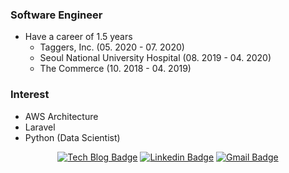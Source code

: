 ### Software Engineer

- Have a career of 1.5 years
  - Taggers, Inc. (05. 2020 - 07. 2020)
  - Seoul National University Hospital (08. 2019 - 04. 2020)
  - The Commerce (10. 2018 - 04. 2019)

### Interest

- AWS Architecture
- Laravel
- Python (Data Scientist)


<div align=center>
  
[![Tech Blog Badge](http://img.shields.io/badge/-Tech%20blog-FB5BC5?style=flat-square&logo=github&link=https://mingeun.com/)](https://mingeun.com/)
[![Linkedin Badge](https://img.shields.io/badge/-LinkedIn-blue?style=flat-square&logo=Linkedin&logoColor=white&link=https://www.linkedin.com/in/mingeun-k-84bb72119/)](https://www.linkedin.com/in/mingeun-k-84bb72119/)
[![Gmail Badge](https://img.shields.io/badge/Gmail-d14836?style=flat-square&logo=Gmail&logoColor=white&link=mailto:mingeun.k.k@gmail.com)](mailto:mingeun.k.k@gmail.com)

</div>
